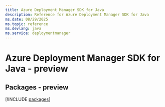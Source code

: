 ```yaml
---
title: Azure Deployment Manager SDK for Java
description: Reference for Azure Deployment Manager SDK for Java
ms.date: 08/29/2025
ms.topic: reference
ms.devlang: java
ms.service: deploymentmanager
---
```

# Azure Deployment Manager SDK for Java - preview
## Packages - preview
[!INCLUDE [packages](deployment-manager-index.md)]